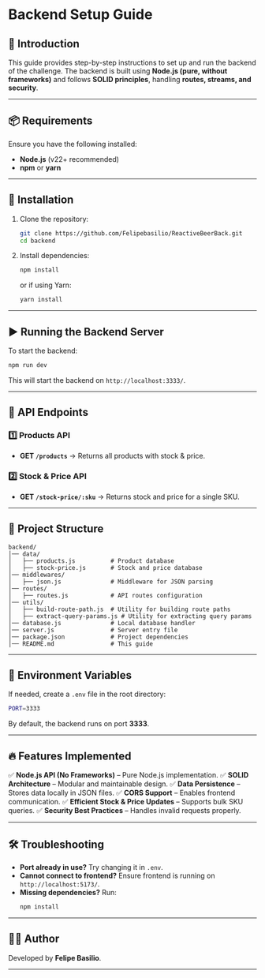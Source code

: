 # Backend Setup Guide

## 📌 Introduction
This guide provides step-by-step instructions to set up and run the backend of the challenge. The backend is built using **Node.js (pure, without frameworks)** and follows **SOLID principles**, handling **routes, streams, and security**.

---

## 📦 Requirements
Ensure you have the following installed:
- **Node.js** (v22+ recommended)
- **npm** or **yarn**

---

## 🚀 Installation
1. Clone the repository:
   ```sh
   git clone https://github.com/Felipebasilio/ReactiveBeerBack.git
   cd backend
   ```

2. Install dependencies:
   ```sh
   npm install
   ```
   or if using Yarn:
   ```sh
   yarn install
   ```

---

## ▶️ Running the Backend Server
To start the backend:
```sh
npm run dev
```


This will start the backend on `http://localhost:3333/`.

---

## 🔄 API Endpoints
### **1️⃣ Products API**
- **GET `/products`** → Returns all products with stock & price.

### **2️⃣ Stock & Price API**
- **GET `/stock-price/:sku`** → Returns stock and price for a single SKU.

---

## 📁 Project Structure
```
backend/
│── data/
│   ├── products.js          # Product database
│   ├── stock-price.js       # Stock and price database
│── middlewares/
│   ├── json.js              # Middleware for JSON parsing
│── routes/
│   ├── routes.js            # API routes configuration
│── utils/
│   ├── build-route-path.js  # Utility for building route paths
│   ├── extract-query-params.js # Utility for extracting query params
│── database.js              # Local database handler
│── server.js                # Server entry file
│── package.json             # Project dependencies
│── README.md                # This guide
```

---

## 🔄 Environment Variables
If needed, create a `.env` file in the root directory:
```sh
PORT=3333
```
By default, the backend runs on port **3333**.

---

## 🔥 Features Implemented
✅ **Node.js API (No Frameworks)** – Pure Node.js implementation.
✅ **SOLID Architecture** – Modular and maintainable design.
✅ **Data Persistence** – Stores data locally in JSON files.
✅ **CORS Support** – Enables frontend communication.
✅ **Efficient Stock & Price Updates** – Supports bulk SKU queries.
✅ **Security Best Practices** – Handles invalid requests properly.

---

## 🛠️ Troubleshooting
- **Port already in use?** Try changing it in `.env`.
- **Cannot connect to frontend?** Ensure frontend is running on `http://localhost:5173/`.
- **Missing dependencies?** Run:
  ```sh
  npm install
  ```

---

## 👨‍💻 Author
Developed by **Felipe Basilio**.

---